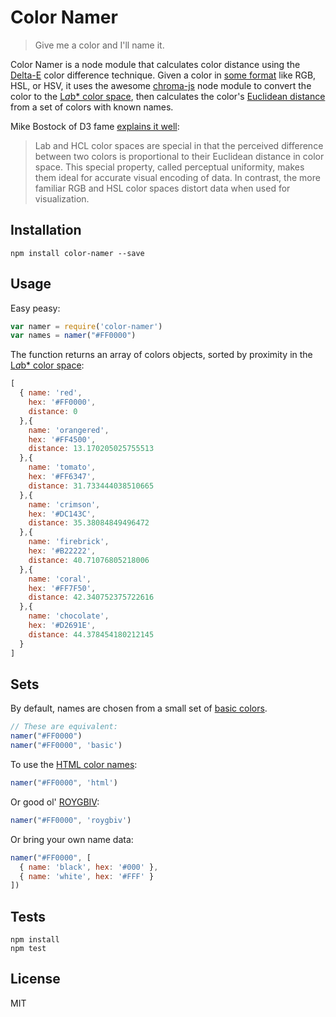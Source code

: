 # Color Namer

> Give me a color and I'll name it.

Color Namer is a node module that calculates color distance using the
[Delta-E](http://www.colorwiki.com/wiki/Delta_E%3a_The_Color_Difference) color difference technique. Given a color
in [some format](https://github.com/gka/chroma.js/blob/master/doc/api.md#chromaa-b-c-a-mode) like RGB, HSL, or HSV, it uses the awesome [chroma-js](https://npmjs.org/package/chroma-js)
node module to convert the color to the [L*a*b* color space](http://en.wikipedia.org/wiki/Lab_color_space),
then calculates the color's
[Euclidean distance](https://npmjs.org/package/euclidean-distance) from a set of colors with
known names.

Mike Bostock of D3 fame [explains it well](https://gist.github.com/mbostock/3014589):

> Lab and HCL color spaces are special in that the perceived difference between two colors is proportional to their Euclidean distance in color space. This special property, called perceptual uniformity, makes them ideal for accurate visual encoding of data. In contrast, the more familiar RGB and HSL color spaces distort data when used for visualization.

## Installation

```
npm install color-namer --save
```

## Usage

Easy peasy:

```js
var namer = require('color-namer')
var names = namer("#FF0000")
```

The function returns an array of colors objects, sorted by proximity in the [L*a*b* color space](http://en.wikipedia.org/wiki/Lab_color_space):

```js
[
  { name: 'red',
    hex: '#FF0000',
    distance: 0
  },{
    name: 'orangered',
    hex: '#FF4500',
    distance: 13.170205025755513
  },{
    name: 'tomato',
    hex: '#FF6347',
    distance: 31.733444038510665
  },{
    name: 'crimson',
    hex: '#DC143C',
    distance: 35.38084849496472
  },{
    name: 'firebrick',
    hex: '#B22222',
    distance: 40.71076805218006
  },{
    name: 'coral',
    hex: '#FF7F50',
    distance: 42.340752375722616
  },{
    name: 'chocolate',
    hex: '#D2691E',
    distance: 44.378454180212145
  }
]
```

## Sets

By default, names are chosen from a small set of [basic colors](/lib/basic-colors.js).

```js
// These are equivalent:
namer("#FF0000")
namer("#FF0000", 'basic')
```

To use the [HTML color names](/lib/html-colors.js):

```js
namer("#FF0000", 'html')
```

Or good ol' [ROYGBIV](http://en.wikipedia.org/wiki/Roy_G._Biv):

```js
namer("#FF0000", 'roygbiv')
```

Or bring your own name data:

```js
namer("#FF0000", [
  { name: 'black', hex: '#000' },
  { name: 'white', hex: '#FFF' }
])
```

## Tests

```
npm install
npm test
```

## License

MIT
